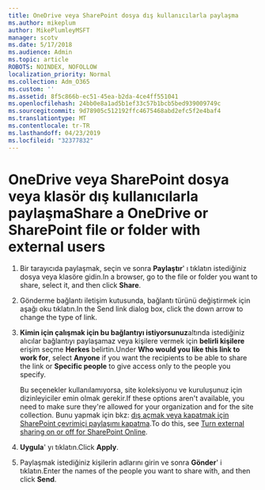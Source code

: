 ```yaml
---
title: OneDrive veya SharePoint dosya dış kullanıcılarla paylaşma
ms.author: mikeplum
author: MikePlumleyMSFT
manager: scotv
ms.date: 5/17/2018
ms.audience: Admin
ms.topic: article
ROBOTS: NOINDEX, NOFOLLOW
localization_priority: Normal
ms.collection: Adm_O365
ms.custom: ''
ms.assetid: 8f5c866b-ec51-45ea-b2da-4ce4ff551041
ms.openlocfilehash: 24bb0e8a1ad5b1ef33c57b1bcb5bed939009749c
ms.sourcegitcommit: 9d78905c512192ffc4675468abd2efc5f2e4baf4
ms.translationtype: MT
ms.contentlocale: tr-TR
ms.lasthandoff: 04/23/2019
ms.locfileid: "32377832"
---
```

# <a name="share-a-onedrive-or-sharepoint-file-or-folder-with-external-users"></a><span data-ttu-id="68978-102">OneDrive veya SharePoint dosya veya klasör dış kullanıcılarla paylaşma</span><span class="sxs-lookup"><span data-stu-id="68978-102">Share a OneDrive or SharePoint file or folder with external users</span></span>

1. <span data-ttu-id="68978-103">Bir tarayıcıda paylaşmak, seçin ve sonra **Paylaştır**' ı tıklatın istediğiniz dosya veya klasöre gidin.</span><span class="sxs-lookup"><span data-stu-id="68978-103">In a browser, go to the file or folder you want to share, select it, and then click **Share**.</span></span>
    
2. <span data-ttu-id="68978-104">Gönderme bağlantı iletişim kutusunda, bağlantı türünü değiştirmek için aşağı oku tıklatın.</span><span class="sxs-lookup"><span data-stu-id="68978-104">In the Send link dialog box, click the down arrow to change the type of link.</span></span>
    
3. <span data-ttu-id="68978-105">**Kimin için çalışmak için bu bağlantıyı istiyorsunuz**altında istediğiniz alıcılar bağlantıyı paylaşamaz veya kişilere vermek için **belirli kişilere** erişim seçme **Herkes** belirtin.</span><span class="sxs-lookup"><span data-stu-id="68978-105">Under **Who would you like this link to work for**, select **Anyone** if you want the recipients to be able to share the link or **Specific people** to give access only to the people you specify.</span></span> 
    
    <span data-ttu-id="68978-106">Bu seçenekler kullanılamıyorsa, site koleksiyonu ve kuruluşunuz için dizinleyiciler emin olmak gerekir.</span><span class="sxs-lookup"><span data-stu-id="68978-106">If these options aren't available, you need to make sure they're allowed for your organization and for the site collection.</span></span> <span data-ttu-id="68978-107">Bunu yapmak için bkz: [dış açmak veya kapatmak için SharePoint çevrimiçi paylaşımı kapatma](https://go.microsoft.com/fwlink/?linkid=866426).</span><span class="sxs-lookup"><span data-stu-id="68978-107">To do this, see [Turn external sharing on or off for SharePoint Online](https://go.microsoft.com/fwlink/?linkid=866426).</span></span>
    
4. <span data-ttu-id="68978-108">**Uygula**' yı tıklatın.</span><span class="sxs-lookup"><span data-stu-id="68978-108">Click **Apply**.</span></span>
    
5. <span data-ttu-id="68978-109">Paylaşmak istediğiniz kişilerin adlarını girin ve sonra **Gönder**' i tıklatın.</span><span class="sxs-lookup"><span data-stu-id="68978-109">Enter the names of the people you want to share with, and then click **Send**.</span></span>
    

